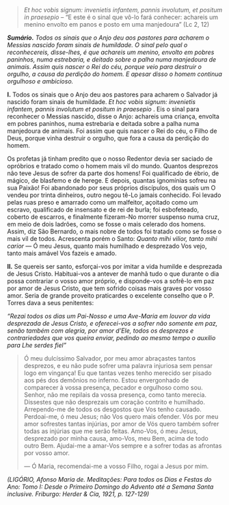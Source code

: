 > *Et hoc vobis signum: invenietis infantem, pannis involutum, et positum in praesepio* – “E este é o sinal que vô-lo fará conhecer: achareis um menino envolto em panos e posto em uma manjedoura” (Lc 2, 12)

***Sumário.** Todos os sinais que o Anjo deu aos pastores para acharem o Messias nascido foram sinais de humildade. O sinal pelo qual o reconhecereis, disse-lhes, é que achareis um menino, envolto em pobres paninhos, numa estrebaria, e deitado sobre a palha numa manjedoura de animais. Assim quis nascer o Rei do céu, porque veio para destruir o orgulho, a causa da perdição do homem. E apesar disso o homem continua orgulhoso e ambicioso.*

**I.** Todos os sinais que o Anjo deu aos pastores para acharem o Salvador já nascido foram sinais de humildade. *Et hoc vobis signum: invenietis infantem, pannis involutum et positum in praesepio* . Eis o sinal para reconhecer o Messias nascido, disse o Anjo: achareis uma criança, envolta em pobres paninhos, numa estrebaria e deitada sobre a palha numa manjedoura de animais. Foi assim que quis nascer o Rei do céu, o Filho de Deus, porque vinha destruir o orgulho, que fora a causa da perdição do homem.

Os profetas já tinham predito que o nosso Redentor devia ser saciado de opróbrios e tratado como o homem mais vil do mundo. Quantos desprezos não teve Jesus de sofrer da parte dos homens! Foi qualificado de ébrio, de mágico, de blasfemo e de herege. E depois, quantas ignomínias sofreu na sua Paixão! Foi abandonado por seus próprios discípulos, dos quais um O vendeu por trinta dinheiros, outro negou tê-Lo jamais conhecido. Foi levado pelas ruas preso e amarrado como um malfeitor, açoitado como um escravo, qualificado de insensato e de rei de burla; foi esbofeteado, coberto de escarros, e finalmente fizeram-No morrer suspenso numa cruz, em meio de dois ladrões, como se fosse o mais celerado dos homens. Assim, diz São Bernardo, o mais nobre de todos foi tratado como se fosse o mais vil de todos. Acrescenta porém o Santo: *Quanto mihi vilior, tanto mihi carior* — Ó meu Jesus, quanto mais humilhado e desprezado Vos vejo, tanto mais amável Vos fazeis e amado.

**II.** Se quereis ser santo, esforçai-vos por imitar a vida humilde e desprezada de Jesus Cristo. Habituai-vos a antever de manhã tudo o que durante o dia possa contrariar o vosso amor próprio, e disponde-vos a sofrê-lo em paz por amor de Jesus Cristo, que tem sofrido coisas mais graves por vosso amor. Seria de grande proveito praticardes o excelente conselho que o P. Torres dava a seus penitentes:

*“Rezai todos os dias um Pai-Nosso e uma Ave-Maria em louvor da vida desprezada de Jesus Cristo, e oferecei-vos a sofrer não somente em paz, senão também com alegria, por amor d’Ele, todos os desprezos e contrariedades que vos queira enviar, pedindo ao mesmo tempo o auxílio para Lhe serdes fiel”*

> Ó meu dulcíssimo Salvador, por meu amor abraçastes tantos desprezos, e eu não pude sofrer uma palavra injuriosa sem pensar logo em vingança! Eu que tantas vezes tenho merecido ser pisado aos pés dos demônios no inferno. Estou envergonhado de comparecer à vossa presença, pecador e orgulhoso como sou. Senhor, não me repilais da vossa presença, como tanto merecia. Dissestes que não desprezais um coração contrito e humilhado. Arrependo-me de todos os desgostos que Vos tenho causado. Perdoai-me, ó meu Jesus; não Vos quero mais ofender. Vós por meu amor sofrestes tantas injúrias, por amor de Vós quero também sofrer todas as injúrias que me serão feitas. Amo-Vos, ó meu Jesus, desprezado por minha causa, amo-Vos, meu Bem, acima de todo outro Bem. Ajudai-me a amar-Vos sempre e a sofrer todas as afrontas por vosso amor.
>
> — Ó Maria, recomendai-me a vosso Filho, rogai a Jesus por mim.

*(LIGÓRIO, Afonso Maria de. Meditações: Para todos os Dias e Festas do Ano: Tomo I: Desde o Primeiro Domingo do Advento até a Semana Santa inclusive. Friburgo: Herder & Cia, 1921, p. 127-129)*

